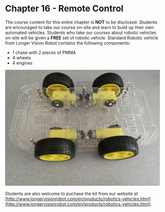 # Chapter 16 - Remote Control

The course content for this entire chapter is **NOT** to be disclosed. Students are encouraged to take our course on-site and learn to build up their own automated vehicles. Students who take our courses about robotic vehicles on-site will be given a **FREE** set of robotic vehicle. Standard Robotic vehicle from Longer Vision Robot contains the following components:
* 1 chase with 2 pieces of PMMA
* 4 wheels
* 4 engines

![Image](../../Examples/longervisionrobot/roboticvehicle.jpg)

Students are also welcome to puchase the kit from our website at [http://www.longervisionrobot.com/en/products/robotics-vehicles.html](http://www.longervisionrobot.com/en/products/robotics-vehicles.html).